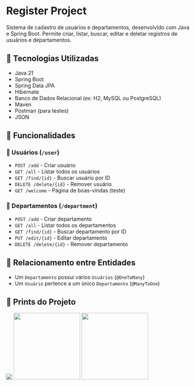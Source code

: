 # Register Project

Sistema de cadastro de usuários e departamentos, desenvolvido com Java e Spring Boot. Permite criar, listar, buscar, editar e deletar registros de usuários e departamentos.

## 🔧 Tecnologias Utilizadas

- Java 21
- Spring Boot
- Spring Data JPA
- Hibernate
- Banco de Dados Relacional (ex: H2, MySQL ou PostgreSQL)
- Maven
- Postman (para testes)
- JSON

## 🧠 Funcionalidades

### 🔹 Usuários (`/user`)
- `POST /add` - Criar usuário
- `GET /all` - Listar todos os usuários
- `GET /find/{id}` - Buscar usuário por ID
- `DELETE /delete/{id}` - Remover usuário
- `GET /welcome` - Página de boas-vindas (teste)

### 🔹 Departamentos (`/department`)
- `POST /add` - Criar departamento
- `GET /all` - Listar todos os departamentos
- `GET /find/{id}` - Buscar departamento por ID
- `PUT /edit/{id}` - Editar departamento
- `DELETE /delete/{id}` - Remover departamento

## 🔄 Relacionamento entre Entidades

- Um `Departamento` possui vários `Usuários` (`@OneToMany`)
- Um `Usuário` pertence a um único `Departamento` (`@ManyToOne`)

## 📸 Prints do Projeto
<img src="https://github.com/user-attachments/assets/e64c379e-3c97-4fd1-8a52-7c036a7329bd"/>
<img src="https://github.com/user-attachments/assets/35339d8a-b832-4bba-a4fd-1d1787eb0016" width=180/>
<img src="https://github.com/user-attachments/assets/732f880f-973d-48fd-b610-36ea75cce739" width=180/>
